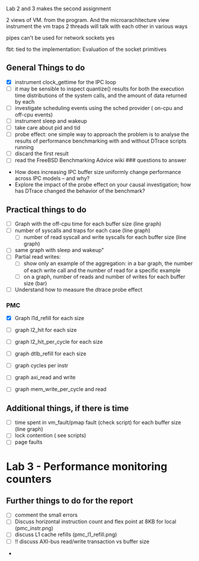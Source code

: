 Lab 2 and 3 makes the second assignment

2 views of VM. from the program. And the microarachitecture view
instrument the vm traps
2 threads will talk with each other in various ways

pipes can't be used for network
sockets yes

fbt: tied to the implementation:
Evaluation of the socket primitives

## General Things to do
- [x] instrument clock_gettime for the IPC loop
- [ ] it may be sensible to inspect quantize() results for both the execution time distributions of the system calls, and the amount of data returned by each
- [ ] investigate scheduling events using the sched provider ( on-cpu and off-cpu events)
- [ ] instrument sleep and wakeup
- [ ] take care about pid and tid
- [ ] probe effect: one simple way to approach the problem is to analyse the results of performance benchmarking with and without DTrace scripts running
- [ ] discard the first result
- [ ] read the FreeBSD Benchmarking Advice wiki ### questions to answer
- How does increasing IPC buffer size uniformly change performance across IPC models – and why?
- Explore the impact of the probe effect on your causal investigation; how has DTrace changed the behavior of the benchmark?

## Practical things to do
- [ ] Graph with the off-cpu time for each buffer size (line graph)
- [ ] number of syscalls and traps for each case (line graph)
   - [ ] number of read syscall and write syscalls for each buffer size (line graph)
- [ ] same graph with sleep and wakeup"
- [ ] Partial read writes:
   - [ ] show only an example of the aggregation: in a bar graph, the number of each write call and the 
         number of read for a specific example
   - [ ] on a graph, number of reads and number of writes for each buffer size (bar)
- [ ] Understand how to measure the dtrace probe effect
### PMC
- [x] Graph l1d_refill for each size
- [ ] graph l2_hit for each size
- [ ] graph l2_hit_per_cycle for each size
- [ ] graph dtlb_refill for each size
- [ ] graph cycles per instr
- [ ] graph axi_read and write
- [ ] graph mem_write_per_cycle and read



## Additional things, if there is time
- [ ] time spent in vm_fault/pmap fault (check script) for each buffer size (line graph)
- [ ] lock contention ( see scripts)
- [ ] page faults

# Lab 3 - Performance monitoring counters



## Further things to do for the report

- [ ] comment the small errors
- [ ] Discuss horizontal instruction count and flex point at 8KB for local (pmc_instr.png)
- [ ] discuss L1 cache refills (pmc_l1_refill.png)
- [ ] !! discuss AXI-bus read/write transaction vs buffer size

-
